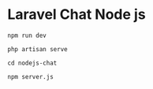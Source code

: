 # Laravel Chat Node js
```
npm run dev
```
```
php artisan serve
```
```
cd nodejs-chat
```
```
npm server.js

